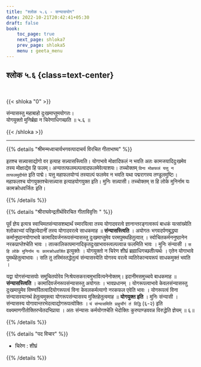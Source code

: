 ```yaml
---
title: "श्लोक ५.६ - सन्यासयोग"
date: 2022-10-21T20:42:41+05:30
draft: false
book:
    toc_page: true
    next_page: shloka7
    prev_page: shloka5
    menu : geeta_menu
---
```




## श्लोक ५.६ {class=text-center}

<br/>

{{< shloka  "0"  >}}

संन्यासस्तु महाबाहो दुःखमाप्तुमयोगतः।   
योगयुक्तो मुनिर्ब्रह्म न चिरेणाधिगच्छति  ॥ ५.६ ॥

{{< /shloka >}}

---


{{% details "श्रीमन्मध्वाचार्यभगवत्पादाचर्य विरचित  गीताभाष्य" %}}

इतश्च सन्न्यासाद्योगो वर इत्याह सन्न्यासस्त्विति। 
योगाभावे मोक्षादिफलं न भवति अतः कामजयादिदुःखमेव 
तस्य मोक्षाद्येव हि फलम्। अन्यत्तत्फलमल्पत्वादफलमेवेत्याशयः। 
तच्चोक्तम् `विना मोक्षफलं यत्तु न तत्फलमुदीर्यते` इति पाद्मे। 
यत्तु महाफलयोग्यं तस्याल्पं फलमेव न भवति यथा पद्मरागस्य 
तण्डुलमुष्टिः। महाफलश्च योगयुक्तश्चेत्सन्न्यास इत्याहयोगयुक्त इति। 
मुनिः सन्न्यासी। तच्चोक्तम् स हि लोके मुनिर्नाम यः कामक्रोधवर्जितः 
इति।

{{% /details %}}



{{% details "श्रीराघवेन्द्रतीर्थविरचित गीताविवृत्तिः " %}}

पूर्वं ज्ञेय इत्यत्र स्वाभिमतसंन्यासशब्दार्थं स्मारयित्वा तस्य
योगादवरत्वे ज्ञानान्तरङ्गत्वरूपं बाधकं यत्सांख्येति  श्लोकाभ्यां 
परिहृत्येदानीं तस्य योगादवरत्वे साधकमाह ॥ **संन्यासस्त्विति** । 
अयोगतः भगवदर्पणबुद्ध्या कर्मानुष्ठानयोगाभावे 
कामादिवर्जनरूपसंन्यासस्तु दुःखमाप्तुमेव 
परमपुमथहितुत्वात्‌ । स्वोचितकर्मननुष्ठानेन नरकप्राप्तेश्चेति भावः ।
तात्कालिकापमानादिकृतदुःखाभावस्त्वल्पत्वान्न फलमिति भावः । 
मुनिः संन्यासी । `स हि लोके मुनिर्नाम यः कामक्रोधवर्जित` 
इत्युक्तेः । योगयुक्तो न चिरेण शीघ्रं ब्रह्माधिगच्छतीत्यर्थः । 
एतेन योगाभावे पुमर्थहेतुत्वाभावः ।
सति तु तस्मिंस्तद्धेतुत्वं संन्यासस्येति योगस्य वरत्वे 
व्यतिरेकान्वयरूपं साधकमुक्तं भवति ।   

यद्वा योगसंन्यासयोः समु्चितयोरेव
निःश्रेयसकरत्वमुभावित्यनेनोक्तम्‌। इदानीमसमुच्चये बाधकमाह
॥ **संन्यासस्त्विति** । 
कामादिवर्जनरूपसंन्यासस्तु अयोगतः । भावप्रधानम्‌ ।
योगरूपत्वाभावे केवलसंन्यासस्तु दुःखमापुमेव 
विष्ण्वर्पितत्वादियोगरूपत्वं विना केवलकर्मत्यागो नरकफल 
एवेति भावः । योगरूपत्वं विना संन्यासस्यानर्थ
हेतुत्वमुक्त्वा योगरूपसंन्यासस्य मुक्तिहेतुत्वमाह ॥ 
**योगयुक्त इति** । मुनिः संन्यासी । संन्यासस्य 
योगावान्तरभेदत्वाद्योगरूपत्वोक्तिः । 
`यं संन्यासमिति प्राहुर्योगं तं विद्धि` (६-२) इति 
वक्ष्यमाणगीतोक्तिरप्येतदभिप्राया । 
अतः संन्यासः कर्मयोगश्चेति भेदोक्तिः 
कुरुपाण्डववन्न विरुद्धेति ज्ञेयम्‌ ॥ ६॥

{{% /details %}}



{{% details "पद विचार" %}}

- चिरेण :  शीघ्रं

{{% /details %}}
